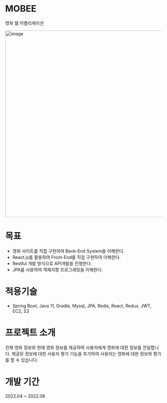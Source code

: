 # MOBEE
영화 웹 어플리케이션

<img width="600" alt="image" src="https://user-images.githubusercontent.com/86788362/194803933-214ce50c-e4de-46d7-ac52-f75ee36c4008.png">

# 목표
* 영화 사이트를 직접 구현하여 Bank-End System을 이해한다.
* React.js를 활용하여 Front-End를 직접 구현하여 이해한다.
* Restful 개발 방식으로 API개발을 진행한다.
* JPA를 사용하여 객체지향 프로그래밍을 이해한다.

# 적용기술
* Spring Boot, Java 11, Gradle, Mysql, JPA, Redis, React, Redux, JWT, EC2, S3

# 프로젝트 소개
전체 영화 정보와 현재 영화 정보를 제공하여 사용자에게 영화에 대한 정보를 전달합니다. 제공된 정보에 
대한 사용자 평가 기능을 추가하여 사용자는 영화에 대한 정보와 평가를 할 수 있습니다.

# 개발 기간
2022.04 ~ 2022.06
